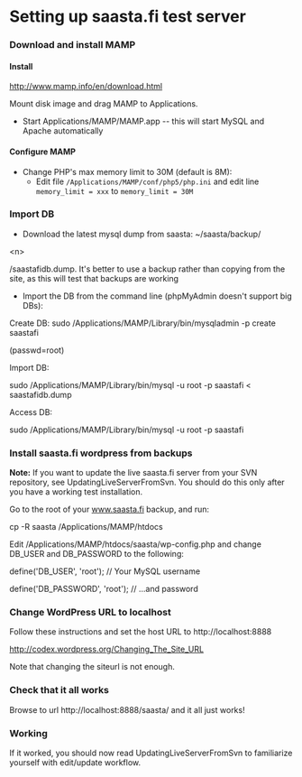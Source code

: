 # Setting up saasta.fi test server #

### Download and install MAMP ###

#### Install ####
http://www.mamp.info/en/download.html

Mount disk image and drag MAMP to Applications.

- Start Applications/MAMP/MAMP.app -- this will start MySQL and Apache automatically

#### Configure MAMP ####
  * Change PHP's max memory limit to 30M (default is 8M):
    * Edit file `/Applications/MAMP/conf/php5/php.ini` and edit line `memory_limit = xxx` to `memory_limit = 30M`

### Import DB ###
- Download the latest mysql dump from saasta: ~/saasta/backup/

&lt;n&gt;

/saastafidb.dump.  It's better to use a backup rather than copying from the site, as this will test that backups are working

- Import the DB from the command line (phpMyAdmin doesn't support big DBs):

Create DB:
sudo /Applications/MAMP/Library/bin/mysqladmin -p create saastafi

(passwd=root)

Import DB:

sudo /Applications/MAMP/Library/bin/mysql -u root -p saastafi < saastafidb.dump

Access DB:

sudo /Applications/MAMP/Library/bin/mysql -u root -p saastafi

### Install saasta.fi wordpress from backups ###

**Note:** If you want to update the live saasta.fi server from your SVN repository, see UpdatingLiveServerFromSvn.  You should do this only after you have a working test installation.

Go to the root of your www.saasta.fi backup, and run:

cp -R saasta /Applications/MAMP/htdocs

Edit /Applications/MAMP/htdocs/saasta/wp-config.php and change DB\_USER and DB\_PASSWORD to the following:

define('DB\_USER', 'root');     // Your MySQL username

define('DB\_PASSWORD', 'root'); // ...and password

### Change WordPress URL to localhost ###

Follow these instructions and set the host URL to http://localhost:8888

http://codex.wordpress.org/Changing_The_Site_URL

Note that changing the siteurl is not enough.


### Check that it all works ###

Browse to url http://localhost:8888/saasta/ and it all just works!

### Working ###

If it worked, you should now read UpdatingLiveServerFromSvn to familiarize yourself with edit/update workflow.
